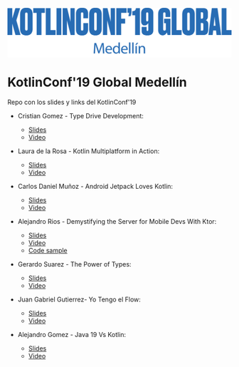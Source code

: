 <p align="center"><img src="resources/kotlinconflogo.png" align="middle" width="550"></p> 

# KotlinConf'19 Global Medellín
Repo con los slides y links del KotlinConf'19

- Cristian Gomez - Type Drive Development:
	- [Slides](https://docs.google.com/presentation/d/1AEROlhWa5bi3FE2OiTzW1kkXkU-0r2nA_OUHXRHcgfw/edit?usp=sharing) 
	- [Video](https://youtu.be/gzxYo367qag)

- Laura de la Rosa - Kotlin Multiplatform in Action:
	- [Slides](presentations/Laura%20de%20la%20Rosa%20-%20Kotlin%20Multiplatform%20in%20action.pdf) 
	- [Video](https://youtu.be/gzxYo367qag?t=3210) 

- Carlos Daniel Muñoz - Android Jetpack Loves Kotlin:
	- [Slides](https://docs.google.com/presentation/d/14IQdCPoifhDsKlJ8qL9Z3wXbUhLxZzRbrDQvDDJlEJk/edit#slide=id.g6f09264d5a_0_10)
	- [Video](https://youtu.be/gzxYo367qag?t=5856)

- Alejandro Rios - Demystifying the Server for Mobile Devs With Ktor:
	- [Slides](presentations/Alejandro%20Rios%20-%20Ktor.pdf) 
	- [Video](https://youtu.be/gzxYo367qag?t=8175) 
	- [Code sample](https://github.com/alejandro-rios/GitHubKtor) 

- Gerardo Suarez - The Power of Types:
	- [Slides](presentations/Gerardo%20Suarez%20-%20The%20Power%20of%20Types.pdf) 
	- [Video](https://youtu.be/gzxYo367qag?t=10333) 

- Juan Gabriel Gutierrez- Yo Tengo el Flow:
	- [Slides](https://docs.google.com/presentation/d/1Ha7ADbgEf1YeOzvjqYIrrYQb8SHc1qa1skb0ninKQLg/edit#slide=id.p)
	- [Video](https://youtu.be/gzxYo367qag?t=11815) 

- Alejandro Gomez - Java 19 Vs Kotlin:
	- [Slides](presentations/Alejandro%20Gomez%20-%20Java%2019%20Vs%20Kotlin.pdf) 
	- [Video](https://youtu.be/gzxYo367qag?t=14551) 